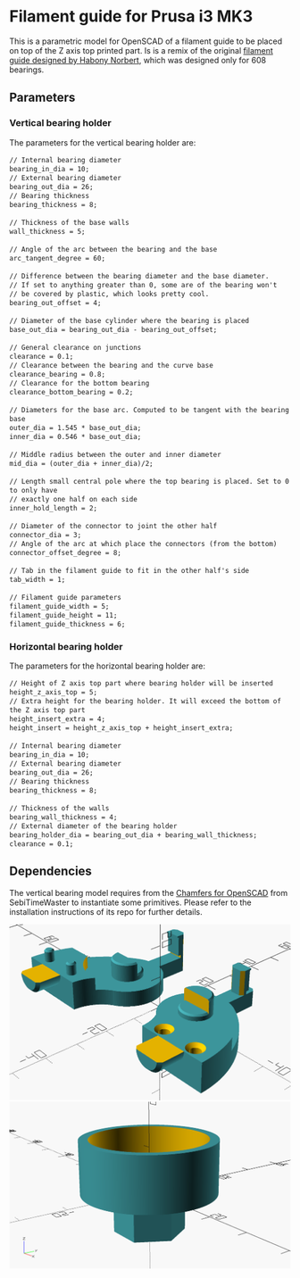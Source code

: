# Filament guide for Prusa i3 MK3

This is a parametric model for OpenSCAD of a filament guide to be placed on top of the Z axis top printed part. Is is a remix of the original [filament guide designed by Habony Norbert](https://www.printables.com/model/135950-filament-guide/files), which was designed only for 608 bearings.

## Parameters

### Vertical bearing holder

The parameters for the vertical bearing holder are:
```
// Internal bearing diameter
bearing_in_dia = 10;
// External bearing diameter
bearing_out_dia = 26;
// Bearing thickness
bearing_thickness = 8;

// Thickness of the base walls
wall_thickness = 5;

// Angle of the arc between the bearing and the base
arc_tangent_degree = 60;

// Difference between the bearing diameter and the base diameter. 
// If set to anything greater than 0, some are of the bearing won't 
// be covered by plastic, which looks pretty cool.
bearing_out_offset = 4;

// Diameter of the base cylinder where the bearing is placed
base_out_dia = bearing_out_dia - bearing_out_offset;

// General clearance on junctions
clearance = 0.1;
// Clearance between the bearing and the curve base
clearance_bearing = 0.8;
// Clearance for the bottom bearing
clearance_bottom_bearing = 0.2;

// Diameters for the base arc. Computed to be tangent with the bearing base
outer_dia = 1.545 * base_out_dia;
inner_dia = 0.546 * base_out_dia;

// Middle radius between the outer and inner diameter 
mid_dia = (outer_dia + inner_dia)/2;

// Length small central pole where the top bearing is placed. Set to 0 to only have
// exactly one half on each side
inner_hold_length = 2;

// Diameter of the connector to joint the other half
connector_dia = 3;
// Angle of the arc at which place the connectors (from the bottom)
connector_offset_degree = 8;

// Tab in the filament guide to fit in the other half's side
tab_width = 1;

// Filament guide parameters
filament_guide_width = 5;
filament_guide_height = 11;
filament_guide_thickness = 6;
```

### Horizontal bearing holder
The parameters for the horizontal bearing holder are:
```
// Height of Z axis top part where bearing holder will be inserted
height_z_axis_top = 5;
// Extra height for the bearing holder. It will exceed the bottom of the Z axis top part
height_insert_extra = 4;
height_insert = height_z_axis_top + height_insert_extra;

// Internal bearing diameter
bearing_in_dia = 10;
// External bearing diameter
bearing_out_dia = 26;
// Bearing thickness
bearing_thickness = 8;

// Thickness of the walls 
bearing_wall_thickness = 4;
// External diameter of the bearing holder
bearing_holder_dia = bearing_out_dia + bearing_wall_thickness;
clearance = 0.1;
```

## Dependencies

The vertical bearing model requires from the [Chamfers for OpenSCAD](https://github.com/SebiTimeWaster/Chamfers-for-OpenSCAD) from SebiTimeWaster to instantiate some primitives. Please refer to the installation instructions of its repo for further details.

![Vertical bearing holder](img/vertical_bearing_holder.png "Vertical bearing parts")
![Horizontal bearing holder](img/horizontal_bearing_holder.png "Horizontal bearing holder")
